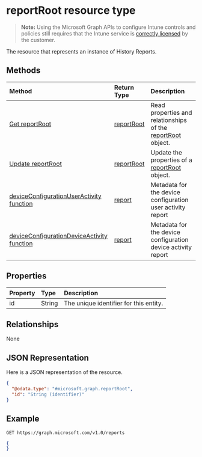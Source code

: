 # reportRoot resource type

> **Note:** Using the Microsoft Graph APIs to configure Intune controls and policies still requires that the Intune service is [correctly licensed](https://go.microsoft.com/fwlink/?linkid=839381) by the customer.

The resource that represents an instance of History Reports.
## Methods
|Method|Return Type|Description|
|:---|:---|:---|
|[Get reportRoot](../api/intune_deviceconfig_reportroot_get.md)|[reportRoot](../resources/intune_deviceconfig_reportroot.md)|Read properties and relationships of the [reportRoot](../resources/intune_deviceconfig_reportroot.md) object.|
|[Update reportRoot](../api/intune_deviceconfig_reportroot_update.md)|[reportRoot](../resources/intune_deviceconfig_reportroot.md)|Update the properties of a [reportRoot](../resources/intune_deviceconfig_reportroot.md) object.|
|[deviceConfigurationUserActivity function](../api/intune_deviceconfig_reportroot_deviceconfigurationuseractivity.md)|[report](../resources/intune_deviceconfig_report.md)|Metadata for the device configuration user activity report|
|[deviceConfigurationDeviceActivity function](../api/intune_deviceconfig_reportroot_deviceconfigurationdeviceactivity.md)|[report](../resources/intune_deviceconfig_report.md)|Metadata for the device configuration device activity report|

## Properties
|Property|Type|Description|
|:---|:---|:---|
|id|String|The unique identifier for this entity.|

## Relationships
None
## JSON Representation
Here is a JSON representation of the resource.
<!--{
  "blockType": "resource",
  "keyProperty": "id",
  "baseType": "microsoft.graph.entity",
  "@odata.type": "microsoft.graph.reportRoot"
}-->
``` json
{
  "@odata.type": "#microsoft.graph.reportRoot",
  "id": "String (identifier)"
}
```

## Example

<!--{"blockType": "request"}-->
```http
GET https://graph.microsoft.com/v1.0/reports
```

<!--{"blockType": "response", "@odata.type": "microsoft.graph.reportRoot"}-->
```json
{
}
```
